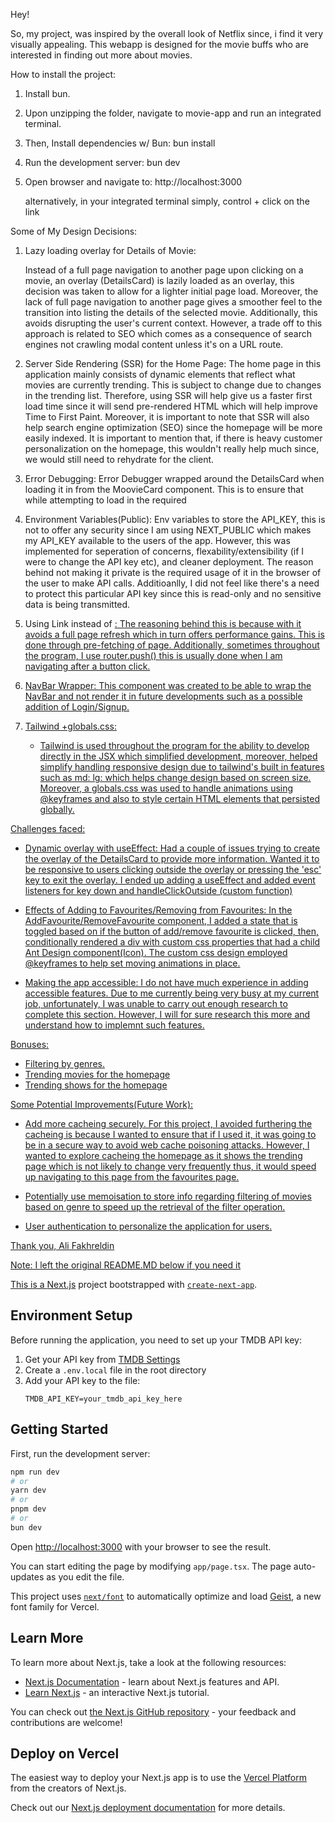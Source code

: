 



Hey!

So, my project, was inspired by the overall look of Netflix since, i find it very visually appealing. This webapp is designed for the movie buffs who are interested in finding out more about movies. 

How to install the project:

1) Install bun.

2) Upon unzipping the folder, navigate to movie-app and run an integrated terminal.

3) Then, Install dependencies w/ Bun: 
    bun install

4) Run the development server:
    bun dev

5) Open browser and navigate to:
    http://localhost:3000
    
    alternatively, in your integrated terminal simply, control + click on the link


Some of My Design Decisions: 

 1) Lazy loading overlay for Details of Movie:
    
    Instead of a full page navigation to another page upon clicking on a movie, an overlay (DetailsCard) is lazily loaded as an overlay, this decision was taken to allow for a lighter  initial page load. Moreover, the lack of full page navigation to another page gives a smoother feel to the transition into listing the details of the selected movie. Additionally, this avoids disrupting the user's current context. However, a trade off to this approach is related to SEO which comes as a consequence of search engines not crawling modal content unless it's on a URL route.  

2) Server Side Rendering (SSR) for the Home Page:
    The home page in this application mainly consists of dynamic elements that reflect what movies are currently trending. This is subject to change due to changes in the trending list. Therefore, using SSR will help give us a faster first load time since it will send pre-rendered HTML which will help improve Time to First Paint. Moreover, it is important to note that SSR will also help search engine optimization (SEO) since the homepage will be more easily indexed. It is important to mention that, if there is heavy customer personalization on the homepage, this wouldn't really help much since, we would still need to rehydrate for the client. 
    

3) Error Debugging:
    Error Debugger wrapped around the DetailsCard when loading it in from the MoovieCard component. This is to ensure that while attempting to load in the required 

4) Environment Variables(Public):
    Env variables to store the API_KEY, this is not to offer any security since I am using NEXT_PUBLIC which makes my API_KEY available to the users of the app. However, this was implemented for seperation of concerns, flexability/extensibility (if I were to change the API key etc), and cleaner deployment. The reason behind not making it private is the required usage of it in the browser of the user to make API calls. Additioanlly, I did not feel like there's a need to protect this particular API key since this is read-only and no sensitive data is being transmitted. 

5) Using Link instead of <a href>:
    The reasoning behind this is because with <Link> it avoids a full page refresh which in turn offers performance gains. This is done through pre-fetching of page. Additionally, sometimes throughout the program, I use router.push() this is usually done when I am navigating after a button click. 

6) NavBar Wrapper:
    This component was created to be able to wrap the NavBar and not render it in future developments such as a possible addition of Login/Signup. 

7) Tailwind +globals.css:
    - Tailwind is used throughout the program for the ability to develop directly in the JSX which simplified development, moreover, helped simplify handling responsive design due to tailwind's built in features such as md: lg: which helps change design based on screen size. Moreover, a globals.css was used to handle animations using @keyframes and also to style certain HTML elements that persisted globally. 

Challenges faced:

- Dynamic overlay with useEffect:
    Had a couple of issues trying to create the overlay of the DetailsCard to provide more information. Wanted it to be responsive to users clicking outside the overlay or pressing the 'esc' key to exit the overlay. I ended up adding a useEffect  and added event listeners for key down and handleClickOutside (custom function)

- Effects of Adding to Favourites/Removing from Favourites:
    In the AddFavourite/RemoveFavourite component, I added a state that is toggled based on if the button of add/remove favourite is clicked, then, conditionally rendered a div with custom css properties that had a child Ant Design component(Icon). The custom css design employed @keyframes to help set moving animations in place. 

- Making the app accessible:
    I do not have much experience in adding accessible features. Due to me currently being very busy at my current job, unfortunately, I was unable to carry out enough research to complete this section. However, I will for sure research this more and understand how to implemnt such features. 
    


Bonuses:
 - Filtering by genres. 
 - Trending movies for the homepage
 - Trending shows for the homepage
 
Some Potential Improvements(Future Work):
 
- Add more  cacheing securely. For this project, I avoided furthering the  cacheing is because I wanted to ensure that if I used it, it was going to be in a secure way to avoid web cache poisoning attacks. However, I wanted to explore cacheing the homepage as it shows the trending page which is not likely to change very frequently thus, it would speed up navigating to this page from the favourites page. 

-  Potentially use memoisation to store info regarding filtering of movies based on genre to speed up the retrieval of the filter operation. 

- User authentication to personalize the application for users.

Thank you, 
    Ali Fakhreldin



Note: I left the original README.MD below if you need it

This is a [Next.js](https://nextjs.org) project bootstrapped with [`create-next-app`](https://nextjs.org/docs/app/api-reference/cli/create-next-app).

## Environment Setup

Before running the application, you need to set up your TMDB API key:

1. Get your API key from [TMDB Settings](https://www.themoviedb.org/settings/api)
2. Create a `.env.local` file in the root directory
3. Add your API key to the file:
   ```
   TMDB_API_KEY=your_tmdb_api_key_here
   ```

## Getting Started

First, run the development server:

```bash
npm run dev
# or
yarn dev
# or
pnpm dev
# or
bun dev
```

Open [http://localhost:3000](http://localhost:3000) with your browser to see the result.

You can start editing the page by modifying `app/page.tsx`. The page auto-updates as you edit the file.

This project uses [`next/font`](https://nextjs.org/docs/app/building-your-application/optimizing/fonts) to automatically optimize and load [Geist](https://vercel.com/font), a new font family for Vercel.

## Learn More

To learn more about Next.js, take a look at the following resources:

- [Next.js Documentation](https://nextjs.org/docs) - learn about Next.js features and API.
- [Learn Next.js](https://nextjs.org/learn) - an interactive Next.js tutorial.

You can check out [the Next.js GitHub repository](https://github.com/vercel/next.js) - your feedback and contributions are welcome!

## Deploy on Vercel

The easiest way to deploy your Next.js app is to use the [Vercel Platform](https://vercel.com/new?utm_medium=default-template&filter=next.js&utm_source=create-next-app&utm_campaign=create-next-app-readme) from the creators of Next.js.

Check out our [Next.js deployment documentation](https://nextjs.org/docs/app/building-your-application/deploying) for more details.

